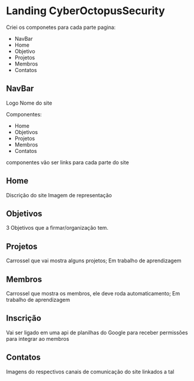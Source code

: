 # Landing CyberOctopusSecurity

Criei os componetes para cada parte pagina:
 - NavBar
 - Home
 - Objetivo
 - Projetos
 - Membros
 - Contatos

## NavBar

Logo
Nome do site

Componentes:
 - Home 
 - Objetivos
 - Projetos
 - Membros
 - Contatos

 componentes vão ser links para cada parte do site

## Home 

Discrição do site
Imagem de representação

## Objetivos

3 Objetivos que a firmar/organização tem.

## Projetos

Carrossel que vai mostra alguns projetos; Em trabalho de aprendizagem 

## Membros 

Carrossel que mostra os membros, ele deve roda automaticamento; Em trabalho de aprendizagem

## Inscrição 

Vai ser ligado em uma api de planilhas do Google para receber permissões para integrar ao membros

## Contatos

Imagens do respectivos canais de comunicação do site linkados a tal